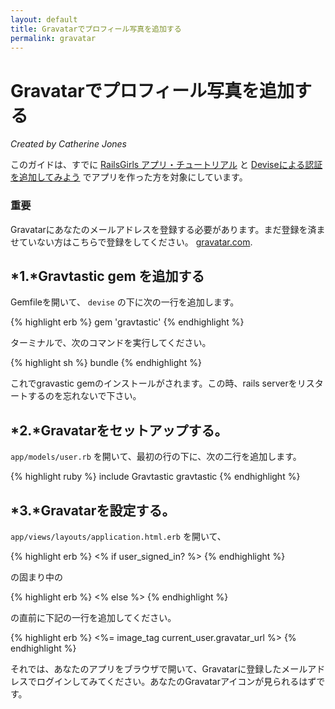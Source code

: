 ```yaml
---
layout: default
title: Gravatarでプロフィール写真を追加する
permalink: gravatar
---
```


# Gravatarでプロフィール写真を追加する

*Created by Catherine Jones*

このガイドは、すでに [RailsGirls アプリ・チュートリアル](/app) と [Deviseによる認証を追加してみよう](/devise) でアプリを作った方を対象にしています。

### 重要

Gravatarにあなたのメールアドレスを登録する必要があります。まだ登録を済ませていない方はこちらで登録をしてください。 [gravatar.com](http://en.gravatar.com/).

## *1.*Gravtastic gem を追加する

Gemfileを開いて、 `devise` の下に次の一行を追加します。

{% highlight erb %}
gem 'gravtastic'
{% endhighlight %}

ターミナルで、次のコマンドを実行してください。

{% highlight sh %}
bundle
{% endhighlight %}

これでgravastic gemのインストールがされます。この時、rails serverをリスタートするのを忘れないで下さい。

## *2.*Gravatarをセットアップする。

`app/models/user.rb` を開いて、最初の行の下に、次の二行を追加します。

{% highlight ruby %}
include Gravtastic
gravtastic
{% endhighlight %}

## *3.*Gravatarを設定する。

`app/views/layouts/application.html.erb` を開いて、

{% highlight erb %}
<% if user_signed_in? %>
{% endhighlight %}

の固まり中の

{% highlight erb %}
<% else %>
{% endhighlight %}

の直前に下記の一行を追加してください。

{% highlight erb %}
<%= image_tag current_user.gravatar_url %>
{% endhighlight %}

それでは、あなたのアプリをブラウザで開いて、Gravatarに登録したメールアドレスでログインしてみてください。あなたのGravatarアイコンが見られるはずです。
